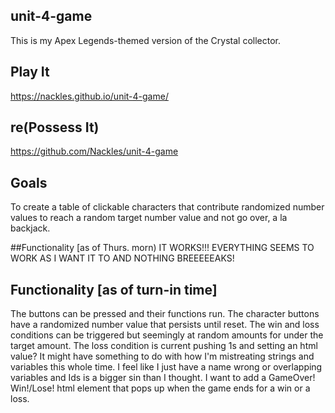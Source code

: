 ## unit-4-game
This is my Apex Legends-themed version of the Crystal collector. 

## Play It
https://nackles.github.io/unit-4-game/

## re(Possess It)
https://github.com/Nackles/unit-4-game

## Goals
To create a table of clickable characters that contribute randomized number values to reach a random target number value and not go over, a la backjack.

##Functionality [as of Thurs. morn)
IT WORKS!!! EVERYTHING SEEMS TO WORK AS I WANT IT TO AND NOTHING BREEEEEAKS!

## Functionality [as of turn-in time]
The buttons can be pressed and their functions run. The character buttons have a randomized number value that persists until reset. The win and loss conditions can be triggered but seemingly at random amounts for under the target amount. The loss condition is current pushing 1s and setting an html value? It might have something to do with how I'm mistreating strings and variables this whole time. I feel like I just have a name wrong or overlapping variables and Ids is a bigger sin than I thought. I want to add a GameOver! Win!/Lose! html element that pops up when the game ends for a win or a loss.